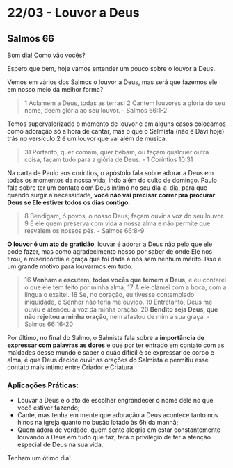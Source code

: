 # 22/03 - Louvor a Deus

## Salmos 66

Bom dia! Como vão vocês? 

Espero que bem, hoje vamos entender um pouco sobre o louvor a Deus.

Vemos em vários dos Salmos o louvor a Deus, mas será que fazemos ele em nosso meio da melhor forma? 

> 1 Aclamem a Deus, todas as terras! 2 Cantem louvores à glória do seu nome, deem glória ao seu louvor. - Salmos 66:1-2
> 

Temos supervalorizado o momento de louvor e em alguns casos colocamos como adoração só a hora de cantar, mas o que o Salmista (não é Davi hoje) trás no versículo 2 é um louvor que vai além de música.

> 31 Portanto, quer comam, quer bebam, ou façam qualquer outra coisa, façam tudo para a glória de Deus. - 1 Coríntios 10:31
> 

Na carta de Paulo aos coríntios, o apóstolo fala sobre adorar a Deus em todas os momentos da nossa vida, indo além do culto de domingo. Paulo fala sobre ter um contato com Deus íntimo no seu dia-a-dia, para que quando surgir a necessidade, **você não vai precisar correr pra procurar Deus se Ele estiver todos os dias contigo.**

> 8 Bendigam, ó povos, o nosso Deus; façam ouvir a voz do seu louvor. 9 É ele quem preserva com vida a nossa alma e não permite que resvalem os nossos pés.  - Salmos 66:8-9
> 

**O louvor é um ato de gratidão**, louvar é adorar a Deus não pelo que ele pode fazer, mas como agradecimento nosso por saber de onde Ele nos tirou, a misericórdia e graça que foi dada à nós sem nenhum mérito. Isso é um grande motivo para louvarmos em tudo.

> 16 **Venham e escutem, todos vocês que temem a Deus**, e eu contarei o que ele tem feito por minha alma. 17 A ele clamei com a boca; com a língua o exaltei. 18 Se, no coração, eu tivesse contemplado iniquidade, o Senhor não teria me ouvido. 19 Entretanto, Deus me ouviu e atendeu a voz da minha oração. 20 **Bendito seja Deus, que não rejeitou a minha oração**, nem afastou de mim a sua graça. - Salmos 66:16-20
> 

Por último, no final do Salmo, o Salmista fala sobre a **importância de expressar com palavras as dores** e que por ter entrado em contato com as maldades desse mundo e saber o quão difícil é se expressar de corpo e alma, é que Deus decide ouvir as orações do Salmista e permitiu esse contato mais íntimo entre Criador e Criatura.

### Aplicações Práticas:

- Louvar a Deus é o ato de escolher engrandecer o nome dele no que você estiver fazendo;
- Cante, mas tenha em mente que adoração a Deus acontece tanto nos hinos na igreja quanto no busão lotado às 6h da manhã;
- Quem adora de verdade, quem sente alegria em estar constantemente louvando a Deus em tudo que faz, terá o privilégio de ter a atenção especial de Deus na sua vida.

Tenham um ótimo dia!